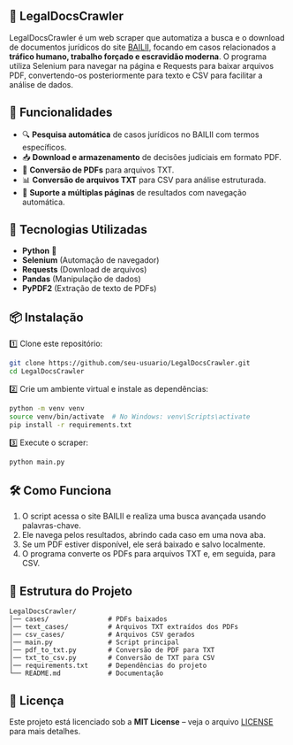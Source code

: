 ## 📌 LegalDocsCrawler

LegalDocsCrawler é um web scraper que automatiza a busca e o download de documentos jurídicos do site [BAILII](https://www.bailii.org/), focando em casos relacionados a **tráfico humano, trabalho forçado e escravidão moderna**. O programa utiliza Selenium para navegar na página e Requests para baixar arquivos PDF, convertendo-os posteriormente para texto e CSV para facilitar a análise de dados.

## 🚀 Funcionalidades

- 🔍 **Pesquisa automática** de casos jurídicos no BAILII com termos específicos.
- 📥 **Download e armazenamento** de decisões judiciais em formato PDF.
- 📝 **Conversão de PDFs** para arquivos TXT.
- 📊 **Conversão de arquivos TXT** para CSV para análise estruturada.
- 🔄 **Suporte a múltiplas páginas** de resultados com navegação automática.

## 🔧 Tecnologias Utilizadas

- **Python** 🐍  
- **Selenium** (Automação de navegador)  
- **Requests** (Download de arquivos)  
- **Pandas** (Manipulação de dados)  
- **PyPDF2** (Extração de texto de PDFs)  

## 📦 Instalação

1️⃣ Clone este repositório:

```bash
git clone https://github.com/seu-usuario/LegalDocsCrawler.git
cd LegalDocsCrawler
```

2️⃣ Crie um ambiente virtual e instale as dependências:

```bash
python -m venv venv
source venv/bin/activate  # No Windows: venv\Scripts\activate
pip install -r requirements.txt
```

3️⃣ Execute o scraper:

```bash
python main.py
```

## 🛠️ Como Funciona

1. O script acessa o site BAILII e realiza uma busca avançada usando palavras-chave.
2. Ele navega pelos resultados, abrindo cada caso em uma nova aba.
3. Se um PDF estiver disponível, ele será baixado e salvo localmente.
4. O programa converte os PDFs para arquivos TXT e, em seguida, para CSV.

## 📌 Estrutura do Projeto

```
LegalDocsCrawler/
│── cases/               # PDFs baixados
│── text_cases/          # Arquivos TXT extraídos dos PDFs
│── csv_cases/           # Arquivos CSV gerados
│── main.py              # Script principal
│── pdf_to_txt.py        # Conversão de PDF para TXT
│── txt_to_csv.py        # Conversão de TXT para CSV
│── requirements.txt     # Dependências do projeto
└── README.md            # Documentação
```

## 📄 Licença

Este projeto está licenciado sob a **MIT License** – veja o arquivo [LICENSE](LICENSE) para mais detalhes.
